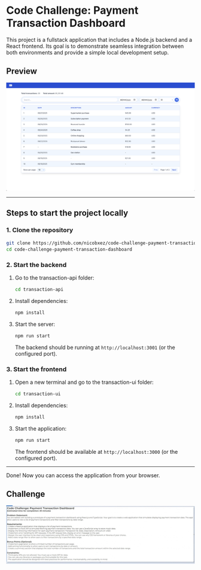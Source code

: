 # Code Challenge: Payment Transaction Dashboard

This project is a fullstack application that includes a Node.js backend and a
React frontend. Its goal is to demonstrate seamless integration between both
environments and provide a simple local development setup.

## Preview

![App Preview](assets/ui-preview.png)

---

## Steps to start the project locally

### 1. Clone the repository

```bash
git clone https://github.com/nicobxez/code-challenge-payment-transaction-dashboard.git
cd code-challenge-payment-transaction-dashboard
```

### 2. Start the backend

1. Go to the transaction-api folder:
   ```bash
   cd transaction-api
   ```
2. Install dependencies:
   ```bash
   npm install
   ```
3. Start the server:
   ```bash
   npm run start
   ```
   The backend should be running at `http://localhost:3001` (or the configured
   port).

### 3. Start the frontend

1. Open a new terminal and go to the transaction-ui folder:
   ```bash
   cd transaction-ui
   ```
2. Install dependencies:
   ```bash
   npm install
   ```
3. Start the application:
   ```bash
   npm run start
   ```
   The frontend should be available at `http://localhost:3000` (or the
   configured port).

---

Done! Now you can access the application from your browser.

## Challenge

![Challenge](assets/code-challenge-instructions.jpeg)
